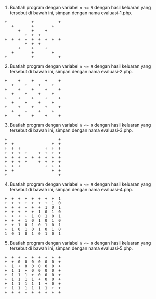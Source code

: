 1. Buatlah program dengan variabel `n <= 9` dengan hasil keluaran yang tersebut di bawah ini, simpan dengan nama evaluasi-1.php.
```
 +           +           +
    +        +        +   
       +     +     +      
          +  +  +         
 +  +  +  +  +  +  +  +  +
          +  +  +         
       +     +     +      
    +        +        +   
 +           +           +
```

2. Buatlah program dengan variabel `n <= 9` dengan hasil keluaran yang tersebut di bawah ini, simpan dengan nama evaluasi-2.php.
```
 +     +     +     +     +
    +     +     +     +   
 +     +     +     +     +
    +     +     +     +   
 +     +     +     +     +
    +     +     +     +   
 +     +     +     +     +
    +     +     +     +   
 +     +     +     +     +
```


3. Buatlah program dengan variabel `n <= 9` dengan hasil keluaran yang tersebut di bawah ini, simpan dengan nama evaluasi-3.php.
```
 +                       +
 +  +                 +  +
 +  +  +           +  +  +
 +  +  +  +     +  +  +  +
 +  +  +  +  +  +  +  +  +
 +  +  +  +     +  +  +  +
 +  +  +           +  +  +
 +  +                 +  +
 +                       +
```

4. Buatlah program dengan variabel `n <= 9` dengan hasil keluaran yang tersebut di bawah ini, simpan dengan nama evaluasi-4.php.
```
 +  +  +  +  +  +  +  +  1
 +  +  +  +  +  +  +  1  0
 +  +  +  +  +  +  1  0  1
 +  +  +  +  +  1  0  1  0
 +  +  +  +  1  0  1  0  1
 +  +  +  1  0  1  0  1  0
 +  +  1  0  1  0  1  0  1
 +  1  0  1  0  1  0  1  0
 1  0  1  0  1  0  1  0  1
```

5. Buatlah program dengan variabel `n <= 9` dengan hasil keluaran yang tersebut di bawah ini, simpan dengan nama evaluasi-5.php.
```
 +  +  +  +  +  +  +  +  +
 +  +  0  0  0  0  0  0  +
 +  1  +  0  0  0  0  0  +
 +  1  1  +  0  0  0  0  +
 +  1  1  1  +  0  0  0  +
 +  1  1  1  1  +  0  0  +
 +  1  1  1  1  1  +  0  +
 +  1  1  1  1  1  1  +  +
 +  +  +  +  +  +  +  +  +
```
